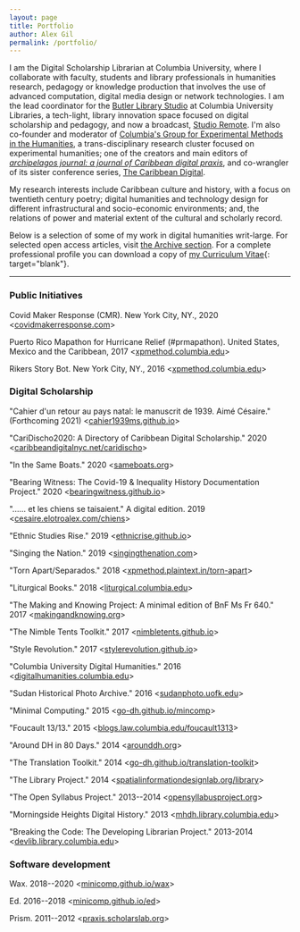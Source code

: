 ```yaml
---
layout: page
title: Portfolio
author: Alex Gil
permalink: /portfolio/
---
```


I am the Digital Scholarship Librarian at Columbia University, where I collaborate with faculty, students and library professionals in humanities research, pedagogy or knowledge production that involves the use of advanced computation, digital media design or network technologies. I am the lead coordinator for the [Butler Library Studio](https://studio.cul.columbia.edu/) at Columbia University Libraries, a tech-light, library innovation space focused on digital scholarship and pedagogy, and now a broadcast, [Studio Remote](https://www.twitch.tv/culstudio). I'm also co-founder and moderator of [Columbia's Group for Experimental Methods in the Humanities](http://xpmethod.plaintext.in/), a trans-disciplinary research cluster focused on experimental humanities; one of the creators and main editors of *[archipelagos journal: a journal of Caribbean digital praxis](http://archipelagosjournal.org/)*, and co-wrangler of its sister conference series, [The Caribbean Digital](http://caribbeandigitalnyc.net/). 

My research interests include Caribbean culture and history, with a focus on twentieth century poetry; digital humanities and technology design for different infrastructural and socio-economic environments; and, the relations of power and material extent of the cultural and scholarly record. 

Below is a selection of some of my work in digital humanities writ-large. For selected open access articles, visit [the Archive section]({{site.baseurl}}/archive/). For a complete professional profile you can download a copy of [my Curriculum Vitae]({{site.baseurl}}/docs/gil-cv.pdf){: target="blank"}. 

---

### Public Initiatives

Covid Maker Response (CMR). New York
City, NY., 2020
\<[covidmakerresponse.com](http://covidmakerresponse.com/)\>

Puerto Rico Mapathon for Hurricane Relief
(\#prmapathon). United States, Mexico and the Caribbean, 2017
\<[xpmethod.columbia.edu](http://xpmethod.columbia.edu/events/2017-09-29-puerto-rico-mapathon.html)\>

Rikers Story Bot. New York City, NY., 2016
\<[xpmethod.columbia.edu](http://xpmethod.columbia.edu//epistemic-action/2015-06-01-rikersbot.html)\>


### Digital Scholarship

"Cahier d'un retour au pays natal: le manuscrit de 1939. Aimé Césaire."
(Forthcoming 2021)
\<[cahier1939ms.github.io](https://cahier1939ms.github.io/)\>

"CariDischo2020: A Directory of Caribbean Digital Scholarship." 2020
\<[caribbeandigitalnyc.net/caridischo](http://caribbeandigitalnyc.net/caridischo/)\>

"In the Same Boats." 2020
\<[sameboats.org](http://sameboats.org)\>

"Bearing Witness: The Covid-19 & Inequality History Documentation
Project." 2020
\<[bearingwitness.github.io](https://bearingwitness.github.io/)\>

"\...\... et les chiens se taisaient." A digital edition. 2019
\<[cesaire.elotroalex.com/chiens](http://cesaire.elotroalex.com/chiens/)\>

"Ethnic Studies Rise." 2019
\<[ethnicrise.github.io](https://ethnicrise.github.io/)\>

"Singing the Nation." 2019
\<[singingthenation.com](http://singingthenation.com/)\>

"Torn Apart/Separados." 2018
\<[xpmethod.plaintext.in/torn-apart](http://xpmethod.plaintext.in/torn-apart/)\>

"Liturgical Books." 2018
\<[liturgical.columbia.edu](https://liturgical.columbia.edu/)\>

"The Making and Knowing Project: A minimal edition of BnF Ms Fr 640."
2017
\<[makingandknowing.org](http://www.makingandknowing.org/)\>

"The Nimble Tents Toolkit." 2017
\<[nimbletents.github.io](https://nimbletents.github.io/)\>

"Style Revolution." 2017
\<[stylerevolution.github.io](https://stylerevolution.github.io/)\>

"Columbia University Digital Humanities." 2016
\<[digitalhumanities.columbia.edu](https://digitalhumanities.columbia.edu/)\>

"Sudan Historical Photo Archive." 2016
\<[sudanphoto.uofk.edu](http://sudanphoto.uofk.edu/)\>

"Minimal Computing." 2015
\<[go-dh.github.io/mincomp](http://go-dh.github.io/mincomp/)\>

"Foucault 13/13." 2015
\<[blogs.law.columbia.edu/foucault1313](http://blogs.law.columbia.edu/foucault1313/)\>

"Around DH in 80 Days." 2014
\<[arounddh.org](https://arounddh.elotroalex.com/)\>

"The Translation Toolkit." 2014
\<[go-dh.github.io/translation-toolkit](http://go-dh.github.io/translation-toolkit)\>

"The Library Project." 2014
\<[spatialinformationdesignlab.org/library](http://spatialinformationdesignlab.org/library/)\>

"The Open Syllabus Project." 2013--2014
\<[opensyllabusproject.org](http://opensyllabusproject.org/)\>

"Morningside Heights Digital History." 2013
\<[mhdh.library.columbia.edu](https://mhdh.library.columbia.edu/)\>

"Breaking the Code: The Developing Librarian Project." 2013-2014 \<[devlib.library.columbia.edu](https://devlib.library.columbia.edu)\>

### Software development

Wax. 2018--2020
\<[minicomp.github.io/wax](https://minicomp.github.io/wax/)\>

Ed. 2016--2018
\<[minicomp.github.io/ed](http://minicomp.github.io/ed/)\>

Prism. 2011--2012
\<[praxis.scholarslab.org](http://praxis.scholarslab.org/)\>

